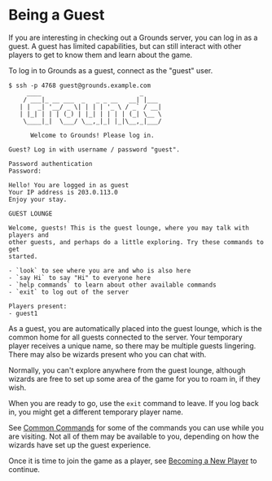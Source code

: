# Being a Guest

If you are interesting in checking out a Grounds server, you can log in as a guest. A guest has limited capabilities, but can still interact with other players to get to know them and learn about the game.

To log in to Grounds as a guest, connect as the "guest" user.

```
$ ssh -p 4768 guest@grounds.example.com
     ____                           _
    / ___|_ __ ___  _   _ _ __   __| |___
   | |  _| '__/ _ \| | | | '_ \ / _` / __|
   | |_| | | | (_) | |_| | | | | (_| \__ \
    \____|_|  \___/ \__,_|_| |_|\__,_|___/

      Welcome to Grounds! Please log in.

Guest? Log in with username / password "guest".

Password authentication
Password:

Hello! You are logged in as guest
Your IP address is 203.0.113.0
Enjoy your stay.

GUEST LOUNGE

Welcome, guests! This is the guest lounge, where you may talk with players and
other guests, and perhaps do a little exploring. Try these commands to get
started.

- `look` to see where you are and who is also here
- `say Hi` to say "Hi" to everyone here
- `help commands` to learn about other available commands
- `exit` to log out of the server

Players present:
- guest1

```

As a guest, you are automatically placed into the guest lounge, which is the common home for all guests connected to the server. Your temporary player receives a unique name, so there may be multiple guests lingering. There may also be wizards present who you can chat with.

Normally, you can't explore anywhere from the guest lounge, although wizards are free to set up some area of the game for you to roam in, if they wish.

When you are ready to go, use the `exit` command to leave. If you log back in, you might get a different temporary player name.

See [Common Commands](common_commands.md) for some of the commands you can use while you are visiting. Not all of them may be available to you, depending on how the wizards have set up the guest experience.

Once it is time to join the game as a player, see [Becoming a New Player](player.md) to continue.


